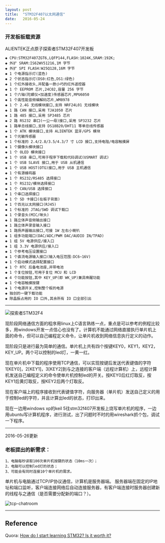 ```yaml
---
layout: post
title:  "STM32F407以太网通信"
date:   2016-05-24
---
```


### 开发板板载资源


ALIENTEK正点原子探索者STM32F407开发板

```
◆ CPU:STM32F407ZGT6,LQFP144,FLASH:1024K,SRAM:192K;
◆ 外扩 SRAM:IS62WV51216,1M 字节
◆ 外扩 SPI FLASH:W25Q128,16M 字节
◆ 1 个电源指示灯(蓝色)
◆ 2 个状态指示灯(DS0:红色,DS1:绿色)
◆ 1 个红外接收头,并配备一款小巧的红外遥控器
◆ 1 个 EEPROM 芯片,24C02,容量 256 字节
◆ 1 个六轴(陀螺仪+加速度)传感器芯片,MPU6050
◆ 1 个高性能音频编解码芯片,WM8978
◆ 1 个 2.4G 无线模块接口,支持 NRF24L01 无线模块
◆ 1 路 CAN 接口,采用 TJA1050 芯片
◆ 1 路 485 接口,采用 SP3485 芯片
◆ 2 路 RS232 串口(一公一母)接口,采用 SP3232 芯片
◆ 1 路单总线接口,支持 DS18B20/DHT11 等单总线传感器
◆ 1 个 ATK 模块接口,支持 ALIENTEK 蓝牙/GPS 模块
◆ 1 个光敏传感器
◆ 1 个标准的 2.4/2.8/3.5/4.3/7 寸 LCD 接口,支持电阻/电容触摸屏
◆ 1 个摄像头模块接口
◆ 1 个 OLED 模块接口
◆ 1 个 USB 串口,可用于程序下载和代码调试(USMART 调试)
◆ 1 个 USB SLAVE 接口,用于 USB 从机通信
◆ 1 个 USB HOST(OTG)接口,用于 USB 主机通信
◆ 1 个有源蜂鸣器
◆ 1 个 RS232/RS485 选择接口
◆ 1 个 RS232/模块选择接口
◆ 1 个 CAN/USB 选择接口
◆ 1 个串口选择接口
◆ 1 个 SD 卡接口(在板子背面)
◆ 1 个百兆以太网接口(RJ45)
◆ 1 个标准的 JTAG/SWD 调试下载口
◆ 1 个录音头(MIC/咪头)
◆ 1 路立体声音频输出接口
◆ 1 路立体声录音输入接口
◆ 1 路扬声器输出接口,可接 1W 左右小喇叭
◆ 1 组多功能端口(DAC/ADC/PWM DAC/AUDIO IN/TPAD)
◆ 1 组 5V 电源供应/接入口
◆ 1 组 3.3V 电源供应/接入口
◆ 1 个参考电压设置接口
◆ 1 个直流电源输入接口(输入电压范围:DC6~16V)
◆ 1 个启动模式选择配置接口
◆ 1 个 RTC 后备电池座,并带电池
◆ 1 个复位按钮,可用于复位 MCU 和 LCD
◆ 4 个功能按钮,其中 KEY_UP(即 WK_UP)兼具唤醒功能
◆ 1 个电容触摸按键
◆ 1 个电源开关,控制整个板的电源
◆ 独创的一键下载功能
◆ 除晶振占用的 IO 口外,其余所有 IO 口全部引出
```

----

![探索者STM32F4](http://explorerlxz.github.io/images/STM32F4.png)

现阶段网络通信方面的程序用linux上C语言熟练一点，重点是可以参考的例程比较多，用windows开发一点信心也没有了。计算机不能通过网络直接执行单片机上面的命令，但可以自己编程定义命令，让单片机收到网络信息执行定义的动作。

现阶段只是进行最为简单的通信。单片机上共有四个按键KEY0，KEY1，KEY2，KEY_UP。两个可以控制的led灯，一黄一红。

现在单片机中下载的程序使用TCP通信，可以实现按键后发送代表键值的字符1[KEY0]，2[KEY1]，3[KEY2]到与之连接的客户端（远程计算机）上，远程计算机发送自己编程定义的命令使单片机控制led的开关。按KEY0后红灯取反，按KEY1后黄灯取反，按KEY2后两个灯取反。


现在客户端上的程序接收到代表键值字符，向服务器（单片机）发送自己定义的用于控制led的字符，并且计算出led的状态，打印出来。

现在一边用windows xp的keil 5往stm32f407开发板上烧写单片机的程序，一边用ubuntu写计算机程序，进行测试，出了问题时不时的用wireshark抓个包，调试一下程序。

----

2016-05-26更新

### 老板提出的新需求：

```
1、电脑每秒读取100次单片机按键的状态（10ms一次）；
2、电脑可以控制led灯的状态；
3、可能会有同时连接10个单片机的需求。
```

单片机与电脑通过TCP/IP协议通信，计算机是服务器端。
服务器端在固定的IP地址和端口监听，客户端连接网络后自动连接服务器，有客户端连接时服务器创建新的线程与之通信（是否需要分配新的端口？）。

![tcp-chatroom](http://explorerlxz.github.io/images/tcp-chatroom.png)


----

## Reference

Quora: [How do I start learning STM32? Is it worth it?](https://www.quora.com/How-do-I-start-learning-STM32-Is-it-worth-it)
